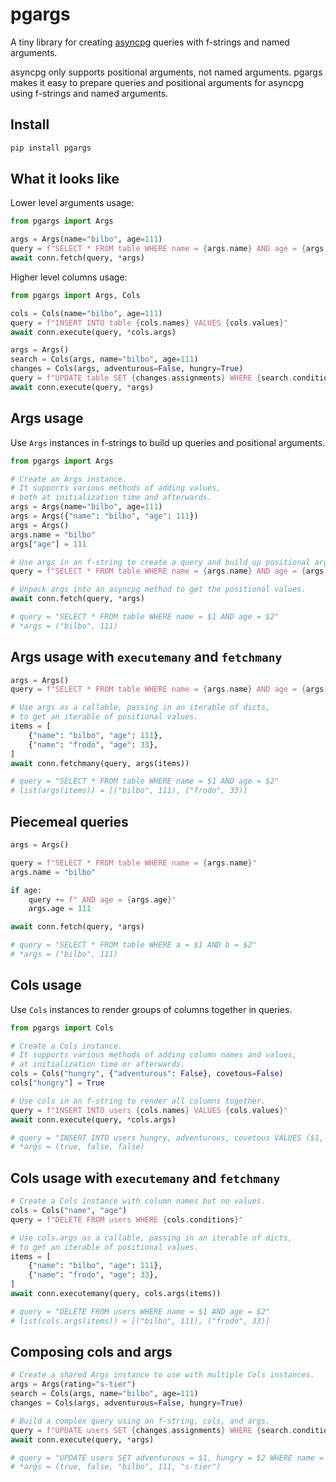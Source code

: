 # pgargs

A tiny library for creating [asyncpg](https://github.com/MagicStack/asyncpg)
queries with f-strings and named arguments.

asyncpg only supports positional arguments, not named arguments.
pgargs makes it easy to prepare queries and positional arguments
for asyncpg using f-strings and named arguments.

## Install

```sh
pip install pgargs
```

## What it looks like

Lower level arguments usage:

```py
from pgargs import Args

args = Args(name="bilbo", age=111)
query = f"SELECT * FROM table WHERE name = {args.name} AND age = {args.age}"
await conn.fetch(query, *args)
```

Higher level columns usage:

```py
from pgargs import Args, Cols

cols = Cols(name="bilbo", age=111)
query = f"INSERT INTO table {cols.names} VALUES {cols.values}"
await conn.execute(query, *cols.args)

args = Args()
search = Cols(args, name="bilbo", age=111)
changes = Cols(args, adventurous=False, hungry=True)
query = f"UPDATE table SET {changes.assignments} WHERE {search.conditions}"
await conn.execute(query, *args)
```

## Args usage

Use `Args` instances in f-strings to build up queries and positional arguments.

```py
from pgargs import Args

# Create an Args instance.
# It supports various methods of adding values,
# both at initialization time and afterwards.
args = Args(name="bilbo", age=111)
args = Args({"name": "bilbo", "age": 111})
args = Args()
args.name = "bilbo"
args["age"] = 111

# Use args in an f-string to create a query and build up positional arguments.
query = f"SELECT * FROM table WHERE name = {args.name} AND age = {args.age}"

# Unpack args into an asyncpg method to get the positional values.
await conn.fetch(query, *args)

# query = "SELECT * FROM table WHERE name = $1 AND age = $2"
# *args = ("bilbo", 111)
```

## Args usage with `executemany` and `fetchmany`

```py
args = Args()
query = f"SELECT * FROM table WHERE name = {args.name} AND age = {args.age}"

# Use args as a callable, passing in an iterable of dicts,
# to get an iterable of positional values.
items = [
    {"name": "bilbo", "age": 111},
    {"name": "frodo", "age": 33},
]
await conn.fetchmany(query, args(items))

# query = "SELECT * FROM table WHERE name = $1 AND age = $2"
# list(args(items)) = [("bilbo", 111), ("frodo", 33)]
```

## Piecemeal queries

```py
args = Args()

query = f"SELECT * FROM table WHERE name = {args.name}"
args.name = "bilbo"

if age:
    query += f" AND age = {args.age}"
    args.age = 111

await conn.fetch(query, *args)

# query = "SELECT * FROM table WHERE a = $1 AND b = $2"
# *args = ("bilbo", 111)
```

## Cols usage

Use `Cols` instances to render groups of columns together in queries.

```py
from pgargs import Cols

# Create a Cols instance.
# It supports various methods of adding column names and values,
# at initialization time or afterwards.
cols = Cols("hungry", {"adventurous": False}, covetous=False)
cols["hungry"] = True

# Use cols in an f-string to render all columns together.
query = f"INSERT INTO users {cols.names} VALUES {cols.values}"
await conn.execute(query, *cols.args)

# query = "INSERT INTO users hungry, adventurous, covetous VALUES ($1, $2, $3)"
# *args = (true, false, false)
```

## Cols usage with `executemany` and `fetchmany`

```py
# Create a Cols instance with column names but no values.
cols = Cols("name", "age")
query = f"DELETE FROM users WHERE {cols.conditions}"

# Use cols.args as a callable, passing in an iterable of dicts,
# to get an iterable of positional values.
items = [
    {"name": "bilbo", "age": 111},
    {"name": "frodo", "age": 33},
]
await conn.executemany(query, cols.args(items))

# query = "DELETE FROM users WHERE name = $1 AND age = $2"
# list(cols.args(items)) = [("bilbo", 111), ("frodo", 33)]
```

## Composing cols and args

```py
# Create a shared Args instance to use with multiple Cols instances.
args = Args(rating="s-tier")
search = Cols(args, name="bilbo", age=111)
changes = Cols(args, adventurous=False, hungry=True)

# Build a complex query using an f-string, cols, and args.
query = f"UPDATE users SET {changes.assignments} WHERE {search.conditions} AND rating = {args.rating}"
await conn.execute(query, *args)

# query = "UPDATE users SET adventurous = $1, hungry = $2 WHERE name = $3 AND age = $4 AND rating = $5"
# *args = (true, false, "bilbo", 111, "s-tier")
```
